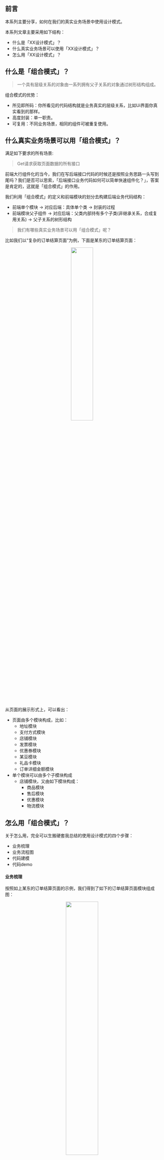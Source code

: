 ## 前言

本系列主要分享，如何在我们的真实业务场景中使用设计模式。

本系列文章主要采用如下结构：

- 什么是「XX设计模式」？
- 什么真实业务场景可以使用「XX设计模式」？
- 怎么用「XX设计模式」？

## 什么是「组合模式」？

> 一个具有层级关系的对象由一系列拥有父子关系的对象通过树形结构组成。

组合模式的优势：

- 所见即所码：你所看见的代码结构就是业务真实的层级关系，比如Ui界面你真实看到的那样。
- 高度封装：单一职责。
- 可复用：不同业务场景，相同的组件可被重复使用。

## 什么真实业务场景可以用「组合模式」？

满足如下要求的所有场景:

> Get请求获取页面数据的所有接口

前端大行组件化的当今，我们在写后端接口代码的时候还是按照业务思路一头写到尾吗？我们是否可以思索，「后端接口业务代码如何可以简单快速组件化？」，答案是肯定的，这就是「组合模式」的作用。

我们利用「组合模式」的定义和前端模块的划分去构建后端业务代码结构：

- 前端单个模块 -> 对应后端：具体单个类 -> 封装的过程
- 前端模块父子组件 ->  对应后端：父类内部持有多个子类(非继承关系，合成复用关系) -> 父子关系的树形结构

> 我们有哪些真实业务场景可以用「组合模式」呢？

比如我们以“复杂的订单结算页面”为例，下面是某东的订单结算页面：

<p align="center">
  <img src="http://ro98r0r1a.hb-bkt.clouddn.com/20200331124724.jpeg" style="width:38%">
</p>

从页面的展示形式上，可以看出：

- 页面由多个模块构成，比如：
	+ 地址模块
	+ 支付方式模块
	+ 店铺模块
	+ 发票模块
	+ 优惠券模块
	+ 某豆模块
	+ 礼品卡模块
	+ 订单详细金额模块
- 单个模块可以由多个子模块构成
	+ 店铺模块，又由如下模块构成：
		* 商品模块
		* 售后模块
		* 优惠模块
		* 物流模块

## 怎么用「组合模式」？

关于怎么用，完全可以生搬硬套我总结的使用设计模式的四个步骤：

- 业务梳理
- 业务流程图
- 代码建模
- 代码demo

#### 业务梳理

按照如上某东的订单结算页面的示例，我们得到了如下的订单结算页面模块组成图：

<p align="center">
  <img src="http://ro98r0r1a.hb-bkt.clouddn.com/20200329222214.png" style="width:46%">
</p>

> 注：模块不一定完全准确

#### 代码建模

责任链模式主要类主要包含如下特性：

- 成员属性
	+ `ChildComponents`: 子组件列表 -> 稳定不变的
- 成员方法
	+ `Mount`: 添加一个子组件 -> 稳定不变的
	+ `Remove`: 移除一个子组件 -> 稳定不变的
	+ `Do`: 执行组件&子组件 -> 变化的

套用到订单结算页面信息接口伪代码实现如下：
```
一个父类(抽象类)：
- 成员属性
	+ `ChildComponents`: 子组件列表
- 成员方法
	+ `Mount`: 实现添加一个子组件
	+ `Remove`: 实现移除一个子组件
	+ `Do`: 抽象方法

组件一，订单结算页面组件类(继承父类、看成一个大的组件)： 
- 成员方法
	+ `Do`: 执行当前组件的逻辑，执行子组件的逻辑

组件二，地址组件(继承父类)：
- 成员方法
	+ `Do`: 执行当前组件的逻辑，执行子组件的逻辑

组件三，支付方式组件(继承父类)：
- 成员方法
	+ `Do`: 执行当前组件的逻辑，执行子组件的逻辑

组件四，店铺组件(继承父类)：
- 成员方法
	+ `Do`: 执行当前组件的逻辑，执行子组件的逻辑

组件五，商品组件(继承父类)：
- 成员方法
	+ `Do`: 执行当前组件的逻辑，执行子组件的逻辑

组件六，优惠信息组件(继承父类)：
- 成员方法
	+ `Do`: 执行当前组件的逻辑，执行子组件的逻辑

组件七，物流组件(继承父类)：
- 成员方法
	+ `Do`: 执行当前组件的逻辑，执行子组件的逻辑

组件八，发票组件(继承父类)：
- 成员方法
	+ `Do`: 执行当前组件的逻辑，执行子组件的逻辑

组件九，优惠券组件(继承父类)：
- 成员方法
	+ `Do`: 执行当前组件的逻辑，执行子组件的逻辑

组件十，礼品卡组件(继承父类)：
- 成员方法
	+ `Do`: 执行当前组件的逻辑，执行子组件的逻辑

组件十一，订单金额详细信息组件(继承父类)：
- 成员方法
	+ `Do`: 执行当前组件的逻辑，执行子组件的逻辑
组件十二，售后组件(继承父类，未来扩展的组件)：
- 成员方法
	+ `Do`: 执行当前组件的逻辑，执行子组件的逻辑
```

但是，golang里没有的继承的概念，要复用成员属性`ChildComponents`、成员方法`Mount`、成员方法`Remove`怎么办呢？我们使用`合成复用`的特性变相达到“继承复用”的目的，如下：

```
一个接口(interface)：
+ 抽象方法`Mount`: 添加一个子组件
+ 抽象方法`Remove`: 移除一个子组件
+ 抽象方法`Do`: 执行组件&子组件

一个基础结构体`BaseComponent`：
- 成员属性
	+ `ChildComponents`: 子组件列表
- 成员方法
	+ 实体方法`Mount`: 添加一个子组件
	+ 实体方法`Remove`: 移除一个子组件
	+ 实体方法`ChildsDo`: 执行子组件

组件一，订单结算页面组件类： 
- 合成复用基础结构体`BaseComponent` 
- 成员方法
	+ `Do`: 执行当前组件的逻辑，执行子组件的逻辑

组件二，地址组件：
- 合成复用基础结构体`BaseComponent` 
- 成员方法
	+ `Do`: 执行当前组件的逻辑，执行子组件的逻辑

组件三，支付方式组件：
- 合成复用基础结构体`BaseComponent` 
- 成员方法
	+ `Do`: 执行当前组件的逻辑，执行子组件的逻辑

...略

组件十一，订单金额详细信息组件：
- 合成复用基础结构体`BaseComponent` 
- 成员方法
	+ `Do`: 执行当前组件的逻辑，执行子组件的逻辑

```

同时得到了我们的UML图：

<p align="center">
  <img src="http://ro98r0r1a.hb-bkt.clouddn.com/20200403125814.jpg" style="width:100%">
</p>

#### 代码demo

```go
package main

import (
	"fmt"
	"reflect"
	"runtime"
)

//------------------------------------------------------------
//Go设计模式实战系列
//组合模式
//@auhtor TIGERB<https://github.com/TIGERB>
//------------------------------------------------------------

// Context 上下文
type Context struct{}

// Component 组件接口
type Component interface {
	// 添加一个子组件
	Mount(c Component, components ...Component) error
	// 移除一个子组件
	Remove(c Component) error
	// 执行组件&子组件
	Do(ctx *Context) error
}

// BaseComponent 基础组件
// 实现Add:添加一个子组件
// 实现Remove:移除一个子组件
type BaseComponent struct {
	// 子组件列表
	ChildComponents []Component
}

// Mount 挂载一个子组件
func (bc *BaseComponent) Mount(c Component, components ...Component) (err error) {
	bc.ChildComponents = append(bc.ChildComponents, c)
	if len(components) == 0 {
		return
	}
	bc.ChildComponents = append(bc.ChildComponents, components...)
	return
}

// Remove 移除一个子组件
func (bc *BaseComponent) Remove(c Component) (err error) {
	if len(bc.ChildComponents) == 0 {
		return
	}
	for k, childComponent := range bc.ChildComponents {
		if c == childComponent {
			fmt.Println(runFuncName(), "移除:", reflect.TypeOf(childComponent))
			bc.ChildComponents = append(bc.ChildComponents[:k], bc.ChildComponents[k+1:]...)
		}
	}
	return
}

// Do 执行组件&子组件
func (bc *BaseComponent) Do(ctx *Context) (err error) {
	// do nothing
	return
}

// ChildsDo 执行子组件
func (bc *BaseComponent) ChildsDo(ctx *Context) (err error) {
	// 执行子组件
	for _, childComponent := range bc.ChildComponents {
		if err = childComponent.Do(ctx); err != nil {
			return err
		}
	}
	return
}

// CheckoutPageComponent 订单结算页面组件
type CheckoutPageComponent struct {
	// 合成复用基础组件
	BaseComponent
}

// Do 执行组件&子组件
func (bc *CheckoutPageComponent) Do(ctx *Context) (err error) {
	// 当前组件的业务逻辑写这
	fmt.Println(runFuncName(), "订单结算页面组件...")

	// 执行子组件
	bc.ChildsDo(ctx)

	// 当前组件的业务逻辑写这

	return
}

// AddressComponent 地址组件
type AddressComponent struct {
	// 合成复用基础组件
	BaseComponent
}

// Do 执行组件&子组件
func (bc *AddressComponent) Do(ctx *Context) (err error) {
	// 当前组件的业务逻辑写这
	fmt.Println(runFuncName(), "地址组件...")

	// 执行子组件
	bc.ChildsDo(ctx)

	// 当前组件的业务逻辑写这

	return
}

// PayMethodComponent 支付方式组件
type PayMethodComponent struct {
	// 合成复用基础组件
	BaseComponent
}

// Do 执行组件&子组件
func (bc *PayMethodComponent) Do(ctx *Context) (err error) {
	// 当前组件的业务逻辑写这
	fmt.Println(runFuncName(), "支付方式组件...")

	// 执行子组件
	bc.ChildsDo(ctx)

	// 当前组件的业务逻辑写这

	return
}

// StoreComponent 店铺组件
type StoreComponent struct {
	// 合成复用基础组件
	BaseComponent
}

// Do 执行组件&子组件
func (bc *StoreComponent) Do(ctx *Context) (err error) {
	// 当前组件的业务逻辑写这
	fmt.Println(runFuncName(), "店铺组件...")

	// 执行子组件
	bc.ChildsDo(ctx)

	// 当前组件的业务逻辑写这

	return
}

// SkuComponent 商品组件
type SkuComponent struct {
	// 合成复用基础组件
	BaseComponent
}

// Do 执行组件&子组件
func (bc *SkuComponent) Do(ctx *Context) (err error) {
	// 当前组件的业务逻辑写这
	fmt.Println(runFuncName(), "商品组件...")

	// 执行子组件
	bc.ChildsDo(ctx)

	// 当前组件的业务逻辑写这

	return
}

// PromotionComponent 优惠信息组件
type PromotionComponent struct {
	// 合成复用基础组件
	BaseComponent
}

// Do 执行组件&子组件
func (bc *PromotionComponent) Do(ctx *Context) (err error) {
	// 当前组件的业务逻辑写这
	fmt.Println(runFuncName(), "优惠信息组件...")

	// 执行子组件
	bc.ChildsDo(ctx)

	// 当前组件的业务逻辑写这

	return
}

// ExpressComponent 物流组件
type ExpressComponent struct {
	// 合成复用基础组件
	BaseComponent
}

// Do 执行组件&子组件
func (bc *ExpressComponent) Do(ctx *Context) (err error) {
	// 当前组件的业务逻辑写这
	fmt.Println(runFuncName(), "物流组件...")

	// 执行子组件
	bc.ChildsDo(ctx)

	// 当前组件的业务逻辑写这

	return
}

// AftersaleComponent 售后组件
type AftersaleComponent struct {
	// 合成复用基础组件
	BaseComponent
}

// Do 执行组件&子组件
func (bc *AftersaleComponent) Do(ctx *Context) (err error) {
	// 当前组件的业务逻辑写这
	fmt.Println(runFuncName(), "售后组件...")

	// 执行子组件
	bc.ChildsDo(ctx)

	// 当前组件的业务逻辑写这

	return
}

// InvoiceComponent 发票组件
type InvoiceComponent struct {
	// 合成复用基础组件
	BaseComponent
}

// Do 执行组件&子组件
func (bc *InvoiceComponent) Do(ctx *Context) (err error) {
	// 当前组件的业务逻辑写这
	fmt.Println(runFuncName(), "发票组件...")

	// 执行子组件
	bc.ChildsDo(ctx)

	// 当前组件的业务逻辑写这

	return
}

// CouponComponent 优惠券组件
type CouponComponent struct {
	// 合成复用基础组件
	BaseComponent
}

// Do 执行组件&子组件
func (bc *CouponComponent) Do(ctx *Context) (err error) {
	// 当前组件的业务逻辑写这
	fmt.Println(runFuncName(), "优惠券组件...")

	// 执行子组件
	bc.ChildsDo(ctx)

	// 当前组件的业务逻辑写这

	return
}

// GiftCardComponent 礼品卡组件
type GiftCardComponent struct {
	// 合成复用基础组件
	BaseComponent
}

// Do 执行组件&子组件
func (bc *GiftCardComponent) Do(ctx *Context) (err error) {
	// 当前组件的业务逻辑写这
	fmt.Println(runFuncName(), "礼品卡组件...")

	// 执行子组件
	bc.ChildsDo(ctx)

	// 当前组件的业务逻辑写这

	return
}

// OrderComponent 订单金额详细信息组件
type OrderComponent struct {
	// 合成复用基础组件
	BaseComponent
}

// Do 执行组件&子组件
func (bc *OrderComponent) Do(ctx *Context) (err error) {
	// 当前组件的业务逻辑写这
	fmt.Println(runFuncName(), "订单金额详细信息组件...")

	// 执行子组件
	bc.ChildsDo(ctx)

	// 当前组件的业务逻辑写这

	return
}

func main() {
	// 初始化订单结算页面 这个大组件
	checkoutPage := &CheckoutPageComponent{}

	// 挂载子组件
	storeComponent := &StoreComponent{}
	skuComponent := &SkuComponent{}
	skuComponent.Mount(
		&PromotionComponent{},
		&AftersaleComponent{},
	)
	storeComponent.Mount(
		skuComponent,
		&ExpressComponent{},
	)

	// 挂载组件
	checkoutPage.Mount(
		&AddressComponent{},
		&PayMethodComponent{},
		storeComponent,
		&InvoiceComponent{},
		&CouponComponent{},
		&GiftCardComponent{},
		&OrderComponent{},
	)

	// 移除组件测试
	// checkoutPage.Remove(storeComponent)

	// 开始构建页面组件数据
	checkoutPage.Do(&Context{})
}

// 获取正在运行的函数名
func runFuncName() string {
	pc := make([]uintptr, 1)
	runtime.Callers(2, pc)
	f := runtime.FuncForPC(pc[0])
	return f.Name()
}


```

代码运行结果：

```
[Running] go run "../easy-tips/go/src/patterns/composite/composite.go"
main.(*CheckoutPageComponent).Do 订单结算页面组件...
main.(*AddressComponent).Do 地址组件...
main.(*PayMethodComponent).Do 支付方式组件...
main.(*StoreComponent).Do 店铺组件...
main.(*SkuComponent).Do 商品组件...
main.(*PromotionComponent).Do 优惠信息组件...
main.(*AftersaleComponent).Do 售后组件...
main.(*ExpressComponent).Do 物流组件...
main.(*InvoiceComponent).Do 发票组件...
main.(*CouponComponent).Do 优惠券组件...
main.(*GiftCardComponent).Do 礼品卡组件...
main.(*OrderComponent).Do 订单金额详细信息组件...
```

## 结语

最后总结下，「组合模式」抽象过程的核心是：

- 按模块划分：业务逻辑归类，收敛的过程。
- 父子关系(树)：把收敛之后的业务对象按父子关系绑定，依次被执行。

与「责任链模式」的区别：

- 责任链模式: 链表
- 组合模式：树